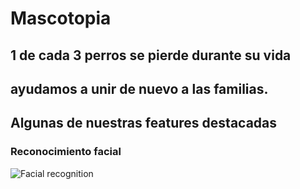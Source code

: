 # Mascotopia

## 1 de cada 3 perros se pierde durante su vida
## ayudamos a unir de nuevo a las familias.


## Algunas de nuestras features destacadas

### Reconocimiento facial

![Facial recognition](https://media.licdn.com/dms/image/D4D22AQGhhkzcIH9nGw/feedshare-shrink_2048_1536/0/1699290355442?e=1703721600&v=beta&t=0vwLETX_ywVHUfWKR6HrqpZPjEYcgLHnQRM1xc0e9PQ)